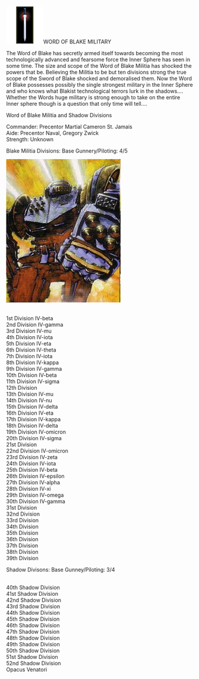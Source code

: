 
![woblogo](../_img/wordofblake.gif)WORD OF BLAKE MILITARY

The Word of Blake has secretly armed itself towards becoming the most technologically advanced and fearsome force the Inner Sphere has seen in some time. The size and scope of the Word of Blake Militia has shocked the powers that be. Believing the Militia to be but ten divisions strong the true scope of the Sword of Blake shocked and demoralised them. Now the Word of Blake possesses possibly the single strongest military in the Inner Sphere and who knows what Blakist technological terrors lurk in the shadows.... Whether the Words huge military is strong enough to take on the entire Inner sphere though is a question that only time will tell.... 

Word of Blake Militia and Shadow Divisions

Commander: Precentor Martial Cameron St. Jamais
<br>Aide: Precentor Naval, Gregory Zwick
<br>Strength: Unknown

Blake Militia Divisions:
Base Gunnery/Piloting: 4/5

![wobmech](../_img/c88604682e32ecf318d4ae8379bdd36e.jpg)

<br>1st Division IV-beta
<br>2nd Division IV-gamma
<br>3rd Division IV-mu
<br>4th Division IV-iota
<br>5th Division IV-eta
<br>6th Division IV-theta
<br>7th Division IV-iota
<br>8th Division IV-kappa
<br>9th Division IV-gamma
<br>10th Division IV-beta
<br>11th Division IV-sigma
<br>12th Division
<br>13th Division IV-mu
<br>14th Division IV-nu
<br>15th Division IV-delta
<br>16th Division IV-eta
<br>17th Division IV-kappa
<br>18th Division IV-delta
<br>19th Division IV-omicron
<br>20th Division IV-sigma
<br>21st Division
<br>22nd Division IV-omicron
<br>23rd Division IV-zeta
<br>24th Division IV-iota
<br>25th Division IV-beta
<br>26th Division IV-epsilon
<br>27th Division IV-alpha
<br>28th Division IV-xi
<br>29th Division IV-omega
<br>30th Division IV-gamma
<br>31st Division
<br>32nd Division
<br>33rd Division
<br>34th Division
<br>35th Division
<br>36th Division
<br>37th Division
<br>38th Division
<br>39th Division

Shadow Divisons:
Base Gunney/Piloting: 3/4

<br>40th Shadow Division
<br>41st Shadow Division
<br>42nd Shadow Division
<br>43rd Shadow Division
<br>44th Shadow Division
<br>45th Shadow Division
<br>46th Shadow Division
<br>47th Shadow Division
<br>48th Shadow Division
<br>49th Shadow Division
<br>50th Shadow Division
<br>51st Shadow Division
<br>52nd Shadow Division
<br>Opacus Venatori
